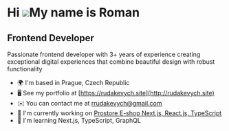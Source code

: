 Hi ![](https://user-images.githubusercontent.com/18350557/176309783-0785949b-9127-417c-8b55-ab5a4333674e.gif)My name is Roman
=============================================================================================================================

Frontend Developer
------------------

Passionate frontend developer with 3+ years of experience creating exceptional digital experiences that combine beautiful design with robust functionality

* 🌍  I'm based in Prague, Czech Republic
* 🖥️  See my portfolio at [https://rudakevych.site](http://rudakevych.site)
* ✉️  You can contact me at [rrudakevych@gmail.com](mailto:rrudakevych@gmail.com)
* 🚀  I'm currently working on [Prostore E-shop Next.js, React.js, TypeScript](http://rudakevych.site)
* 🧠  I'm learning Next.js, TypeScript, GraphQL